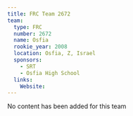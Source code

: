 ```yaml
---
title: FRC Team 2672
team:
  type: FRC
  number: 2672
  name: Osfia
  rookie_year: 2008
  location: Osfia, Z, Israel
  sponsors:
    - SRT
    - Osfia High School
  links:
    Website: 
---
```

No content has been added for this team